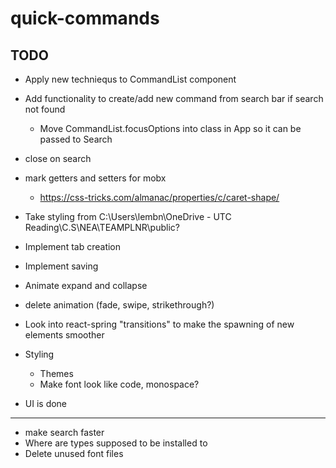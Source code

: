 # quick-commands

## TODO

- Apply new techniequs to CommandList component

- Add functionality to create/add new command from search bar if search not found

  - Move CommandList.focusOptions into class in App so it can be passed to Search

- close on search

- mark getters and setters for mobx

  - https://css-tricks.com/almanac/properties/c/caret-shape/

- Take styling from C:\Users\lembn\OneDrive - UTC Reading\C.S\NEA\TEAMPLNR\public?

- Implement tab creation
- Implement saving

- Animate expand and collapse
- delete animation (fade, swipe, strikethrough?)
- Look into react-spring "transitions" to make the spawning of new elements smoother
- Styling
  - Themes
  - Make font look like code, monospace?
- UI is done

---

- make search faster
- Where are types supposed to be installed to
- Delete unused font files
